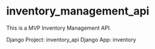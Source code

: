 # inventory_management_api
This is a MVP Inventory Management API.

Django Project: inventory_api
Django App: inventory
